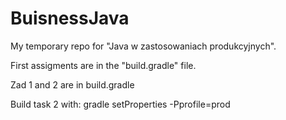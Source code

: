 # BuisnessJava
My temporary repo for "Java w zastosowaniach produkcyjnych". 


First assigments are in the "build.gradle" file. 

Zad 1 and 2 are in build.gradle

Build task 2 with:
gradle setProperties -Pprofile=prod
